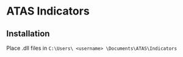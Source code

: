 # ATAS Indicators

## Installation

Place .dll files in `C:\Users\ <username> \Documents\ATAS\Indicators`

